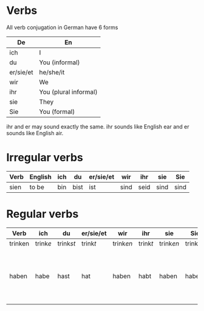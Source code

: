 # Verbs

All verb conjugation in German have 6 forms

   | De | En |
   |----|-----|
   | ich | I |
   | du | You (informal) |
   | er/sie/et | he/she/it |
   | wir | We |
   | ihr | You (plural informal) |
   | sie | They |
   | Sie | You (formal) |

   ihr and er may sound exactly the same. ihr sounds like English ear and er sounds like English air.

# Irregular verbs

   | Verb | English | ich | du | er/sie/et | wir | ihr | sie | Sie |
   |-------|--------|-----|-----|-----------|-----|-----|-----|-----|
   | sien | to be | bin | bist | ist | sind | seid | sind | sind |



# Regular verbs

   | Verb | ich | du | er/sie/et | wir | ihr | sie | Sie | Remark |
   |-------|--------|-----|-----|-----------|-----|-----|-----|-----|
   | trinken | trink*e* | trink*st* | trink*t* | trink*en* | trink*t* | trink*en* | trink*en* | to drink |
   | haben | habe | hast | hat | haben | habt | haben | haben | to have, unlike in English it can only mean to possess |


